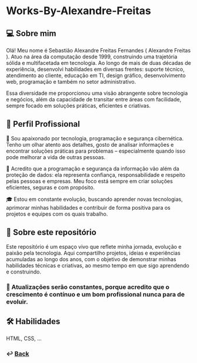 # Works-By-Alexandre-Freitas

## 💻 Sobre mim 

Olá! Meu nome é Sebastião Alexandre Freitas Fernandes ( Alexandre Freitas ). Atuo na área da computação desde 1999, construindo uma trajetória sólida e multifacetada em tecnologia. Ao longo de mais de duas décadas de experiência, desenvolvi habilidades em diversas frentes: suporte técnico, atendimento ao cliente, educação em TI, design gráfico, desenvolvimento web, programação e também no setor administrativo.

Essa diversidade me proporcionou uma visão abrangente sobre tecnologia e negócios, além da capacidade de transitar entre áreas com facilidade, sempre focado em soluções práticas, eficientes e criativas.

## 💼 Perfil Profissional

🤩 Sou apaixonado por tecnologia, programação e segurança cibernética. Tenho um olhar atento aos detalhes, gosto de analisar informações e encontrar soluções práticas para problemas – especialmente quando isso pode melhorar a vida de outras pessoas.

🔐 Acredito que a programação e  segurança da informação vão além da proteção de dados: ela representa confiança, responsabilidade e respeito pelas pessoas e empresas. Meu foco está sempre em criar soluções eficientes, seguras e com propósito.

🎓 Estou em constante evolução, buscando aprender novas tecnologias, aprimorar minhas habilidades e contribuir de forma positiva para os projetos e equipes com os quais trabalho.

## 🧭 Sobre este repositório

Este repositório é um espaço vivo que reflete minha jornada, evolução e paixão pela tecnologia. Aqui compartilho projetos, ideias e experiências acumuladas ao longo dos anos, com o objetivo de demonstrar minhas habilidades técnicas e criativas, ao mesmo tempo em que sigo aprendendo e construindo.

### 🚀 Atualizações serão constantes, porque acredito que o crescimento é contínuo e um bom profissional nunca para de evoluir.


## 🛠 Habilidades
HTML, CSS, ...

### ↩️ [Back](readme.md) 